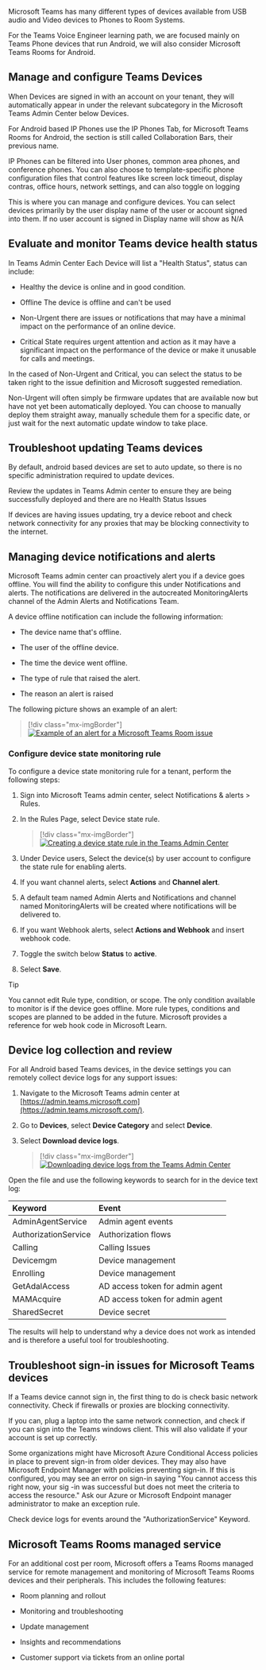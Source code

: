 Microsoft Teams has many different types of devices available from USB audio and Video devices to Phones to Room Systems.

For the Teams Voice Engineer learning path, we are focused mainly on Teams Phone devices that run Android, we will also consider Microsoft Teams Rooms for Android.

## Manage and configure Teams Devices

When Devices are signed in with an account on your tenant, they will automatically appear in under the relevant subcategory in the Microsoft Teams Admin Center below Devices.

For Android based IP Phones use the IP Phones Tab, for Microsoft Teams Rooms for Android, the section is still called Collaboration Bars, their previous name.

IP Phones can be filtered into User phones, common area phones, and conference phones. You can also choose to template-specific phone configuration files that control features like screen lock timeout, display contras, office hours, network settings, and can also toggle on logging

This is where you can manage and configure devices. You can select devices primarily by the user display name of the user or account signed into them. If no user account is signed in Display name will show as N/A

## Evaluate and monitor Teams device health status

In Teams Admin Center Each Device will list a "Health Status", status can include:

  - Healthy the device is online and in good condition.

  - Offline The device is offline and can't be used

  - Non-Urgent there are issues or notifications that may have a minimal impact on the performance of an online device.

  - Critical State requires urgent attention and action as it may have a significant impact on the performance of the device or make it unusable for calls and meetings.

In the cased of Non-Urgent and Critical, you can select the status to be taken right to the issue definition and Microsoft suggested remediation.

Non-Urgent will often simply be firmware updates that are available now but have not yet been automatically deployed. You can choose to manually deploy them straight away, manually schedule them for a specific date, or just wait for the next automatic update window to take place.

## Troubleshoot updating Teams devices

By default, android based devices are set to auto update, so there is no specific administration required to update devices.

Review the updates in Teams Admin center to ensure they are being successfully deployed and there are no Health Status Issues

If devices are having issues updating, try a device reboot and check network connectivity for any proxies that may be blocking connectivity to the internet.

## Managing device notifications and alerts

Microsoft Teams admin center can proactively alert you if a device goes offline. You will find the ability to configure this under Notifications and alerts. The notifications are delivered in the autocreated MonitoringAlerts channel of the Admin Alerts and Notifications Team.

A device offline notification can include the following information:

- The device name that's offline.

- The user of the offline device.

- The time the device went offline.

- The type of rule that raised the alert.

- The reason an alert is raised

The following picture shows an example of an alert:

> [!div class="mx-imgBorder"]
> [ ![Example of an alert for a Microsoft Teams Room issue](../media/device-alert.png) ](../media/device-alert.png#lightbox)

### Configure device state monitoring rule

To configure a device state monitoring rule for a tenant, perform the following steps:

1. Sign into Microsoft Teams admin center, select Notifications & alerts > Rules.

1. In the Rules Page, select Device state rule.

    > [!div class="mx-imgBorder"]
    > [ ![Creating a device state rule in the Teams Admin Center](../media/device-state-rule.png) ](../media/device-state-rule.png#lightbox)

1. Under Device users, Select the device(s) by user account to configure the state rule for enabling alerts.

1. If you want channel alerts, select **Actions** and **Channel alert**.

1. A default team named Admin Alerts and Notifications and channel named MonitoringAlerts will be created where notifications will be delivered to.

1. If you want Webhook alerts, select **Actions **and** Webhook** and insert webhook code.

1. Toggle the switch below **Status** to **active**.

1. Select **Save**.

> [!TIP]
> You cannot edit Rule type, condition, or scope. The only condition available to monitor is if the device goes offline. More rule types, conditions and scopes are planned to be added in the future.
> Microsoft provides a reference for web hook code in Microsoft Learn.

## Device log collection and review

For all Android based Teams devices, in the device settings you can remotely collect device logs for any support issues:

1. Navigate to the Microsoft Teams admin center at [https://admin.teams.microsoft.com](https://admin.teams.microsoft.com/).

1. Go to **Devices**, select **Device Category** and select **Device**.

1. Select **Download device logs**.

    > [!div class="mx-imgBorder"]
    > [ ![Downloading device logs from the Teams Admin Center](../media/device-logs.png) ](../media/device-logs.png#lightbox)

Open the file and use the following keywords to search for in the device text log:

| **Keyword**| **Event**|
| :--- | :--- |
| AdminAgentService| Admin agent events|
| AuthorizationService| Authorization flows|
| Calling| Calling Issues|
| Devicemgm| Device management|
| Enrolling| Device management|
| GetAdalAccess| AD access token for admin agent|
| MAMAcquire| AD access token for admin agent|
| SharedSecret| Device secret|

The results will help to understand why a device does not work as intended and is therefore a useful tool for troubleshooting.

## Troubleshoot sign-in issues for Microsoft Teams devices

If a Teams device cannot sign in, the first thing to do is check basic network connectivity. Check if firewalls or proxies are blocking connectivity.

If you can, plug a laptop into the same network connection, and check if you can sign into the Teams windows client. This will also validate if your account is set up correctly.

Some organizations might have Microsoft Azure Conditional Access policies in place to prevent sign-in from older devices. They may also have Microsoft Endpoint Manager with policies preventing sign-in. If this is configured, you may see an error on sign-in saying "You cannot access this right now, your sig -in was successful but does not meet the criteria to access the resource." Ask our Azure or Microsoft Endpoint manager administrator to make an exception rule.

Check device logs for events around the "AuthorizationService" Keyword.

## Microsoft Teams Rooms managed service

For an additional cost per room, Microsoft offers a Teams Rooms managed service for remote management and monitoring of Microsoft Teams Rooms devices and their peripherals. This includes the following features:

  - Room planning and rollout

  - Monitoring and troubleshooting

  - Update management

  - Insights and recommendations

  - Customer support via tickets from an online portal

